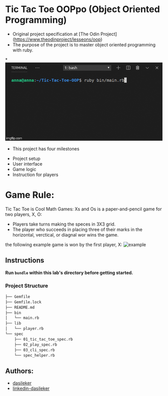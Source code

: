 #  Tic Tac Toe OOPpo (Object Oriented Programming)
* Original project specification at [The Odin Project] (https://www.theodinproject/lesseons/oop)
* The purpose of the project is to master object oriented programming with ruby. 

*![image](./tic-tac.gif)

* This project has four milestones
- Project setup
- User interface
- Game logic
- Instruction for players


# Game Rule:
Tic Tac Toe is Cool Math Games:
Xs and Os is a paper-and-pencil game for two players, X, O:
* Players take turns making the speces in 3X3 grid.
* The player who succeeds in placing three of their marks in the horizontal, verctical, or diagnal wor wins the game.

the following example game is won by the first player, X:
![example](https://upload.wikimedia.org/wikipedia/commons/thumb/1/1b/Tic-tac-toe-game-1.svg/1280px-Tic-tac-toe-game-1.svg.png)

## Instructions

**Run `bundle` within this lab's directory before getting started.**

### Project Structure

```bash 
├── Gemfile
├── Gemfile.lock
├── README.md
├── bin
│   └── main.rb
├── lib
│   └── player.rb
└── spec
    ├── 01_tic_tac_toe_spec.rb
    ├── 02_play_spec.rb
    ├── 03_cli_spec.rb
    └── spec_helper.rb
```

## Authors:
* [dasileker](https://github.com/dasilekr)
* [linkedin-dasileker](https://linkedin.com/dasileker)


